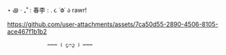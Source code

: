  ⋆ ꩜ ‧ ₊˚ : 春李 :  .        ૮ ˙Ⱉ˙ ა rawr!
⠀








https://github.com/user-attachments/assets/7ca50d55-2890-4506-8105-ace467f1b1b2










            
                 ⏔⏔⏔ ꒰ ᧔ෆ᧓ ꒱ ⏔⏔⏔
